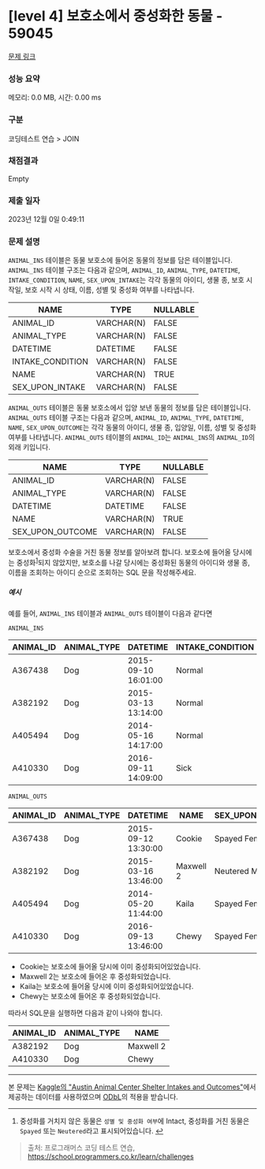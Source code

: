 # [level 4] 보호소에서 중성화한 동물 - 59045 

[문제 링크](https://school.programmers.co.kr/learn/courses/30/lessons/59045?language=oracle) 

### 성능 요약

메모리: 0.0 MB, 시간: 0.00 ms

### 구분

코딩테스트 연습 > JOIN

### 채점결과

Empty

### 제출 일자

2023년 12월 0일 0:49:11

### 문제 설명

<p style="user-select: auto !important;"><code style="user-select: auto !important;">ANIMAL_INS</code> 테이블은 동물 보호소에 들어온 동물의 정보를 담은 테이블입니다. <code style="user-select: auto !important;">ANIMAL_INS</code> 테이블 구조는 다음과 같으며, <code style="user-select: auto !important;">ANIMAL_ID</code>, <code style="user-select: auto !important;">ANIMAL_TYPE</code>, <code style="user-select: auto !important;">DATETIME</code>, <code style="user-select: auto !important;">INTAKE_CONDITION</code>, <code style="user-select: auto !important;">NAME</code>, <code style="user-select: auto !important;">SEX_UPON_INTAKE</code>는 각각 동물의 아이디, 생물 종, 보호 시작일, 보호 시작 시 상태, 이름, 성별 및 중성화 여부를 나타냅니다.</p>
<table class="table" style="user-select: auto !important;">
        <thead style="user-select: auto !important;"><tr style="user-select: auto !important;">
<th style="user-select: auto !important;">NAME</th>
<th style="user-select: auto !important;">TYPE</th>
<th style="user-select: auto !important;">NULLABLE</th>
</tr>
</thead>
        <tbody style="user-select: auto !important;"><tr style="user-select: auto !important;">
<td style="user-select: auto !important;">ANIMAL_ID</td>
<td style="user-select: auto !important;">VARCHAR(N)</td>
<td style="user-select: auto !important;">FALSE</td>
</tr>
<tr style="user-select: auto !important;">
<td style="user-select: auto !important;">ANIMAL_TYPE</td>
<td style="user-select: auto !important;">VARCHAR(N)</td>
<td style="user-select: auto !important;">FALSE</td>
</tr>
<tr style="user-select: auto !important;">
<td style="user-select: auto !important;">DATETIME</td>
<td style="user-select: auto !important;">DATETIME</td>
<td style="user-select: auto !important;">FALSE</td>
</tr>
<tr style="user-select: auto !important;">
<td style="user-select: auto !important;">INTAKE_CONDITION</td>
<td style="user-select: auto !important;">VARCHAR(N)</td>
<td style="user-select: auto !important;">FALSE</td>
</tr>
<tr style="user-select: auto !important;">
<td style="user-select: auto !important;">NAME</td>
<td style="user-select: auto !important;">VARCHAR(N)</td>
<td style="user-select: auto !important;">TRUE</td>
</tr>
<tr style="user-select: auto !important;">
<td style="user-select: auto !important;">SEX_UPON_INTAKE</td>
<td style="user-select: auto !important;">VARCHAR(N)</td>
<td style="user-select: auto !important;">FALSE</td>
</tr>
</tbody>
      </table>
<p style="user-select: auto !important;"><code style="user-select: auto !important;">ANIMAL_OUTS</code> 테이블은 동물 보호소에서 입양 보낸 동물의 정보를 담은 테이블입니다. <code style="user-select: auto !important;">ANIMAL_OUTS</code> 테이블 구조는 다음과 같으며, <code style="user-select: auto !important;">ANIMAL_ID</code>, <code style="user-select: auto !important;">ANIMAL_TYPE</code>, <code style="user-select: auto !important;">DATETIME</code>, <code style="user-select: auto !important;">NAME</code>, <code style="user-select: auto !important;">SEX_UPON_OUTCOME</code>는 각각 동물의 아이디, 생물 종, 입양일, 이름, 성별 및 중성화 여부를 나타냅니다. <code style="user-select: auto !important;">ANIMAL_OUTS</code> 테이블의 <code style="user-select: auto !important;">ANIMAL_ID</code>는 <code style="user-select: auto !important;">ANIMAL_INS</code>의 <code style="user-select: auto !important;">ANIMAL_ID</code>의 외래 키입니다.</p>
<table class="table" style="user-select: auto !important;">
        <thead style="user-select: auto !important;"><tr style="user-select: auto !important;">
<th style="user-select: auto !important;">NAME</th>
<th style="user-select: auto !important;">TYPE</th>
<th style="user-select: auto !important;">NULLABLE</th>
</tr>
</thead>
        <tbody style="user-select: auto !important;"><tr style="user-select: auto !important;">
<td style="user-select: auto !important;">ANIMAL_ID</td>
<td style="user-select: auto !important;">VARCHAR(N)</td>
<td style="user-select: auto !important;">FALSE</td>
</tr>
<tr style="user-select: auto !important;">
<td style="user-select: auto !important;">ANIMAL_TYPE</td>
<td style="user-select: auto !important;">VARCHAR(N)</td>
<td style="user-select: auto !important;">FALSE</td>
</tr>
<tr style="user-select: auto !important;">
<td style="user-select: auto !important;">DATETIME</td>
<td style="user-select: auto !important;">DATETIME</td>
<td style="user-select: auto !important;">FALSE</td>
</tr>
<tr style="user-select: auto !important;">
<td style="user-select: auto !important;">NAME</td>
<td style="user-select: auto !important;">VARCHAR(N)</td>
<td style="user-select: auto !important;">TRUE</td>
</tr>
<tr style="user-select: auto !important;">
<td style="user-select: auto !important;">SEX_UPON_OUTCOME</td>
<td style="user-select: auto !important;">VARCHAR(N)</td>
<td style="user-select: auto !important;">FALSE</td>
</tr>
</tbody>
      </table>
<p style="user-select: auto !important;">보호소에서 중성화 수술을 거친 동물 정보를 알아보려 합니다. 보호소에 들어올 당시에는 중성화<sup id="fnref1" style="user-select: auto !important;"><a href="#fn1" style="user-select: auto !important;">1</a></sup>되지 않았지만, 보호소를 나갈 당시에는 중성화된 동물의 아이디와 생물 종, 이름을 조회하는 아이디 순으로 조회하는 SQL 문을 작성해주세요.</p>

<h5 style="user-select: auto !important;">예시</h5>

<p style="user-select: auto !important;">예를 들어, <code style="user-select: auto !important;">ANIMAL_INS</code> 테이블과 <code style="user-select: auto !important;">ANIMAL_OUTS</code> 테이블이 다음과 같다면</p>

<p style="user-select: auto !important;"><code style="user-select: auto !important;">ANIMAL_INS</code></p>
<table class="table" style="user-select: auto !important;">
        <thead style="user-select: auto !important;"><tr style="user-select: auto !important;">
<th style="user-select: auto !important;">ANIMAL_ID</th>
<th style="user-select: auto !important;">ANIMAL_TYPE</th>
<th style="user-select: auto !important;">DATETIME</th>
<th style="user-select: auto !important;">INTAKE_CONDITION</th>
<th style="user-select: auto !important;">NAME</th>
<th style="user-select: auto !important;">SEX_UPON_INTAKE</th>
</tr>
</thead>
        <tbody style="user-select: auto !important;"><tr style="user-select: auto !important;">
<td style="user-select: auto !important;">A367438</td>
<td style="user-select: auto !important;">Dog</td>
<td style="user-select: auto !important;">2015-09-10 16:01:00</td>
<td style="user-select: auto !important;">Normal</td>
<td style="user-select: auto !important;">Cookie</td>
<td style="user-select: auto !important;">Spayed Female</td>
</tr>
<tr style="user-select: auto !important;">
<td style="user-select: auto !important;">A382192</td>
<td style="user-select: auto !important;">Dog</td>
<td style="user-select: auto !important;">2015-03-13 13:14:00</td>
<td style="user-select: auto !important;">Normal</td>
<td style="user-select: auto !important;">Maxwell 2</td>
<td style="user-select: auto !important;">Intact Male</td>
</tr>
<tr style="user-select: auto !important;">
<td style="user-select: auto !important;">A405494</td>
<td style="user-select: auto !important;">Dog</td>
<td style="user-select: auto !important;">2014-05-16 14:17:00</td>
<td style="user-select: auto !important;">Normal</td>
<td style="user-select: auto !important;">Kaila</td>
<td style="user-select: auto !important;">Spayed Female</td>
</tr>
<tr style="user-select: auto !important;">
<td style="user-select: auto !important;">A410330</td>
<td style="user-select: auto !important;">Dog</td>
<td style="user-select: auto !important;">2016-09-11 14:09:00</td>
<td style="user-select: auto !important;">Sick</td>
<td style="user-select: auto !important;">Chewy</td>
<td style="user-select: auto !important;">Intact Female</td>
</tr>
</tbody>
      </table>
<p style="user-select: auto !important;"><code style="user-select: auto !important;">ANIMAL_OUTS</code></p>
<table class="table" style="user-select: auto !important;">
        <thead style="user-select: auto !important;"><tr style="user-select: auto !important;">
<th style="user-select: auto !important;">ANIMAL_ID</th>
<th style="user-select: auto !important;">ANIMAL_TYPE</th>
<th style="user-select: auto !important;">DATETIME</th>
<th style="user-select: auto !important;">NAME</th>
<th style="user-select: auto !important;">SEX_UPON_OUTCOME</th>
</tr>
</thead>
        <tbody style="user-select: auto !important;"><tr style="user-select: auto !important;">
<td style="user-select: auto !important;">A367438</td>
<td style="user-select: auto !important;">Dog</td>
<td style="user-select: auto !important;">2015-09-12 13:30:00</td>
<td style="user-select: auto !important;">Cookie</td>
<td style="user-select: auto !important;">Spayed Female</td>
</tr>
<tr style="user-select: auto !important;">
<td style="user-select: auto !important;">A382192</td>
<td style="user-select: auto !important;">Dog</td>
<td style="user-select: auto !important;">2015-03-16 13:46:00</td>
<td style="user-select: auto !important;">Maxwell 2</td>
<td style="user-select: auto !important;">Neutered Male</td>
</tr>
<tr style="user-select: auto !important;">
<td style="user-select: auto !important;">A405494</td>
<td style="user-select: auto !important;">Dog</td>
<td style="user-select: auto !important;">2014-05-20 11:44:00</td>
<td style="user-select: auto !important;">Kaila</td>
<td style="user-select: auto !important;">Spayed Female</td>
</tr>
<tr style="user-select: auto !important;">
<td style="user-select: auto !important;">A410330</td>
<td style="user-select: auto !important;">Dog</td>
<td style="user-select: auto !important;">2016-09-13 13:46:00</td>
<td style="user-select: auto !important;">Chewy</td>
<td style="user-select: auto !important;">Spayed Female</td>
</tr>
</tbody>
      </table>
<ul style="user-select: auto !important;">
<li style="user-select: auto !important;">Cookie는 보호소에 들어올 당시에 이미 중성화되어있었습니다.</li>
<li style="user-select: auto !important;">Maxwell 2는 보호소에 들어온 후 중성화되었습니다.</li>
<li style="user-select: auto !important;">Kaila는 보호소에 들어올 당시에 이미 중성화되어있었습니다.</li>
<li style="user-select: auto !important;">Chewy는 보호소에 들어온 후 중성화되었습니다.</li>
</ul>

<p style="user-select: auto !important;">따라서 SQL문을 실행하면 다음과 같이 나와야 합니다.</p>
<table class="table" style="user-select: auto !important;">
        <thead style="user-select: auto !important;"><tr style="user-select: auto !important;">
<th style="user-select: auto !important;">ANIMAL_ID</th>
<th style="user-select: auto !important;">ANIMAL_TYPE</th>
<th style="user-select: auto !important;">NAME</th>
</tr>
</thead>
        <tbody style="user-select: auto !important;"><tr style="user-select: auto !important;">
<td style="user-select: auto !important;">A382192</td>
<td style="user-select: auto !important;">Dog</td>
<td style="user-select: auto !important;">Maxwell 2</td>
</tr>
<tr style="user-select: auto !important;">
<td style="user-select: auto !important;">A410330</td>
<td style="user-select: auto !important;">Dog</td>
<td style="user-select: auto !important;">Chewy</td>
</tr>
</tbody>
      </table>
<hr style="user-select: auto !important;">

<p style="user-select: auto !important;">본 문제는 <a href="https://www.kaggle.com/aaronschlegel/austin-animal-center-shelter-intakes-and-outcomes" target="_blank" rel="noopener" style="user-select: auto !important;">Kaggle의 "Austin Animal Center Shelter Intakes and Outcomes"</a>에서 제공하는 데이터를 사용하였으며 <a href="https://opendatacommons.org/licenses/odbl/1.0/" target="_blank" rel="noopener" style="user-select: auto !important;">ODbL</a>의 적용을 받습니다.</p>

<div class="footnotes" style="user-select: auto !important;">
<hr style="user-select: auto !important;">
<ol style="user-select: auto !important;">

<li id="fn1" style="user-select: auto !important;">
<p style="user-select: auto !important;">중성화를 거치지 않은 동물은 <code style="user-select: auto !important;">성별 및 중성화 여부</code>에 Intact, 중성화를 거친 동물은 <code style="user-select: auto !important;">Spayed</code> 또는 <code style="user-select: auto !important;">Neutered</code>라고 표시되어있습니다.&nbsp;<a href="#fnref1" style="user-select: auto !important;">↩</a></p>
</li>

</ol>
</div>


> 출처: 프로그래머스 코딩 테스트 연습, https://school.programmers.co.kr/learn/challenges